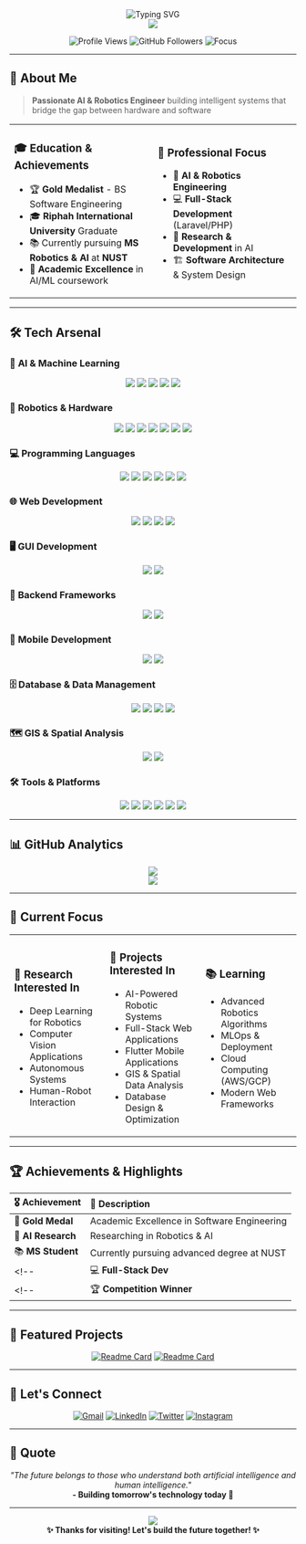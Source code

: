 <div align="center">
  <img src="https://readme-typing-svg.herokuapp.com?font=Fira+Code&size=35&duration=3000&pause=1000&color=00D9FF&center=true&vCenter=true&width=800&height=100&lines=Hi+%F0%9F%91%8B%2C+I'm+Jaysh+Khan;AI+%26+Robotics+Engineer+%F0%9F%A4%96;Gold+Medalist+%F0%9F%8F%85;Full-Stack+Developer;Building+the+Future+with+AI" alt="Typing SVG" />
</div>

<div align="center">
  <img src="https://capsule-render.vercel.app/api?type=waving&color=gradient&customColorList=0,2,2,5,30&height=120&section=header&text=&fontSize=0" />
</div>

<p align="center">
  <img src="https://komarev.com/ghpvc/?username=JayshKhan&color=blueviolet&style=for-the-badge&label=Profile+Views" alt="Profile Views" />
  <img src="https://img.shields.io/github/followers/JayshKhan?color=blue&style=for-the-badge&logo=github&label=Followers" alt="GitHub Followers" />
  <img src="https://img.shields.io/badge/Focus-AI%20%26%20Robotics-brightgreen?style=for-the-badge" alt="Focus" />
</p>

---

## 🚀 About Me

> **Passionate AI & Robotics Engineer** building intelligent systems that bridge the gap between hardware and software

<table align="center">
<tr>
<td width="50%">

### 🎓 **Education & Achievements**
- 🏆 **Gold Medalist** - BS Software Engineering
- 🎓 **Riphah International University** Graduate
- 📚 Currently pursuing **MS Robotics & AI** at **NUST**
- 🌟 **Academic Excellence** in AI/ML coursework

</td>
<td width="50%">

### 💼 **Professional Focus**
- 🤖 **AI & Robotics Engineering**
- 💻 **Full-Stack Development** (Laravel/PHP)
- 🔬 **Research & Development** in AI
- 🏗️ **Software Architecture** & System Design

</td>
</tr>
</table>

---

## 🛠️ **Tech Arsenal**

### 🤖 **AI & Machine Learning**
<p align="center">
  <img src="https://img.shields.io/badge/TensorFlow-FF6F00?style=for-the-badge&logo=tensorflow&logoColor=white" />
  <img src="https://img.shields.io/badge/PyTorch-EE4C2C?style=for-the-badge&logo=pytorch&logoColor=white" />
  <img src="https://img.shields.io/badge/OpenCV-27338e?style=for-the-badge&logo=OpenCV&logoColor=white" />
  <img src="https://img.shields.io/badge/scikit--learn-F7931E?style=for-the-badge&logo=scikit-learn&logoColor=white" />
  <img src="https://img.shields.io/badge/Keras-D00000?style=for-the-badge&logo=Keras&logoColor=white" />
</p>

### 🤖 **Robotics & Hardware**
<p align="center">
  <img src="https://img.shields.io/badge/ROS-22314E?style=for-the-badge&logo=ROS&logoColor=white" />
  <img src="https://img.shields.io/badge/ROS%202-22314E?style=for-the-badge&logo=ROS&logoColor=white" />
  <img src="https://img.shields.io/badge/Gazebo-FF6600?style=for-the-badge&logo=gazebo&logoColor=white" />
  <img src="https://img.shields.io/badge/RViz-22314E?style=for-the-badge&logo=ROS&logoColor=white" />
  <img src="https://img.shields.io/badge/Arduino-00979D?style=for-the-badge&logo=Arduino&logoColor=white" />
  <img src="https://img.shields.io/badge/Raspberry%20Pi-A22846?style=for-the-badge&logo=Raspberry%20Pi&logoColor=white" />
  <img src="https://img.shields.io/badge/NVIDIA-76B900?style=for-the-badge&logo=nvidia&logoColor=white" />
</p>

### 💻 **Programming Languages**
<p align="center">
  <img src="https://img.shields.io/badge/Python-3776AB?style=for-the-badge&logo=python&logoColor=white" />
  <img src="https://img.shields.io/badge/Java-ED8B00?style=for-the-badge&logo=openjdk&logoColor=white" />
  <img src="https://img.shields.io/badge/C++-00599C?style=for-the-badge&logo=c%2B%2B&logoColor=white" />
  <img src="https://img.shields.io/badge/PHP-777BB4?style=for-the-badge&logo=php&logoColor=white" />
  <img src="https://img.shields.io/badge/JavaScript-F7DF1E?style=for-the-badge&logo=javascript&logoColor=black" />
  <img src="https://img.shields.io/badge/C-00599C?style=for-the-badge&logo=c&logoColor=white" />
</p>

### 🌐 **Web Development**
<p align="center">
  <img src="https://img.shields.io/badge/Laravel-FF2D20?style=for-the-badge&logo=laravel&logoColor=white" />
  <img src="https://img.shields.io/badge/HTML5-E34F26?style=for-the-badge&logo=html5&logoColor=white" />
  <img src="https://img.shields.io/badge/CSS3-1572B6?style=for-the-badge&logo=css3&logoColor=white" />
  <img src="https://img.shields.io/badge/React-20232A?style=for-the-badge&logo=react&logoColor=61DAFB" />
</p>

### 🖥️ **GUI Development**
<p align="center">
  <img src="https://img.shields.io/badge/PyQt5-41CD52?style=for-the-badge&logo=qt&logoColor=white" />
  <img src="https://img.shields.io/badge/Python%20GUI-3776AB?style=for-the-badge&logo=python&logoColor=white" />
</p>

### 🔧 **Backend Frameworks**
<p align="center">
  <img src="https://img.shields.io/badge/Spring-6DB33F?style=for-the-badge&logo=spring&logoColor=white" />
  <img src="https://img.shields.io/badge/Laravel-FF2D20?style=for-the-badge&logo=laravel&logoColor=white" />
</p>

### 📱 **Mobile Development**
<p align="center">
  <img src="https://img.shields.io/badge/Flutter-02569B?style=for-the-badge&logo=flutter&logoColor=white" />
  <img src="https://img.shields.io/badge/Dart-0175C2?style=for-the-badge&logo=dart&logoColor=white" />
</p>

### 🗄️ **Database & Data Management**
<p align="center">
  <img src="https://img.shields.io/badge/PostgreSQL-316192?style=for-the-badge&logo=postgresql&logoColor=white" />
  <img src="https://img.shields.io/badge/MySQL-005C84?style=for-the-badge&logo=mysql&logoColor=white" />
  <img src="https://img.shields.io/badge/TimescaleDB-FDB515?style=for-the-badge&logo=timescale&logoColor=white" />
  <img src="https://img.shields.io/badge/Database%20Design-4285F4?style=for-the-badge&logo=googlecloud&logoColor=white" />
</p>

### 🗺️ **GIS & Spatial Analysis**
<p align="center">
  <img src="https://img.shields.io/badge/QGIS-589632?style=for-the-badge&logo=qgis&logoColor=white" />
  <img src="https://img.shields.io/badge/Geospatial%20Analysis-228B22?style=for-the-badge&logo=openstreetmap&logoColor=white" />
</p>

### 🛠️ **Tools & Platforms**
<p align="center">
  <img src="https://img.shields.io/badge/Docker-2496ED?style=for-the-badge&logo=docker&logoColor=white" />
  <img src="https://img.shields.io/badge/Git-F05032?style=for-the-badge&logo=git&logoColor=white" />
  <img src="https://img.shields.io/badge/Linux-FCC624?style=for-the-badge&logo=linux&logoColor=black" />
  <img src="https://img.shields.io/badge/Jupyter-F37626?style=for-the-badge&logo=jupyter&logoColor=white" />
  <img src="https://img.shields.io/badge/VS%20Code-007ACC?style=for-the-badge&logo=visual-studio-code&logoColor=white" />
  <img src="https://img.shields.io/badge/Rule%20Engines-FF6B35?style=for-the-badge&logo=apache&logoColor=white" />
</p>

---

## 📊 **GitHub Analytics**
<!-- 
<div align="center">
  <img height="180em" src="https://github-readme-stats.vercel.app/api?username=JayshKhan&show_icons=true&theme=tokyonight&include_all_commits=true&count_private=true"/>
  <img height="180em" src="https://github-readme-stats.vercel.app/api/top-langs/?username=JayshKhan&layout=compact&langs_count=8&theme=tokyonight"/>
</div> -->

<div align="center">
  <img src="https://github-readme-streak-stats.herokuapp.com/?user=JayshKhan&theme=tokyonight&hide_border=true" />
</div>

<div align="center">
  <img src="https://github-readme-activity-graph.vercel.app/graph?username=JayshKhan&theme=tokyo-night&hide_border=true&area=true" />
</div>

---

## 🎯 **Current Focus**

<table align="center">
<tr>
<td width="33%">

### 🔬 **Research Interested In**
- Deep Learning for Robotics
- Computer Vision Applications
- Autonomous Systems
- Human-Robot Interaction

</td>
<td width="33%">

### 🚀 **Projects Interested In**
- AI-Powered Robotic Systems
- Full-Stack Web Applications
- Flutter Mobile Applications
- GIS & Spatial Data Analysis
- Database Design & Optimization

</td>
<td width="33%">

### 📚 **Learning**
- Advanced Robotics Algorithms
- MLOps & Deployment
- Cloud Computing (AWS/GCP)
- Modern Web Frameworks

</td>
</tr>
</table>

---

## 🏆 **Achievements & Highlights**

<div align="center">

| 🎖️ Achievement | 📝 Description |
|:---|:---|
| 🥇 **Gold Medal** | Academic Excellence in Software Engineering |
| 🤖 **AI Research** | Researching in Robotics & AI |
| 📚 **MS Student** | Currently pursuing advanced degree at NUST |
<!-- | 💻 **Full-Stack Dev** | 5+ years experience in web development | -->
<!-- | 🏆 **Competition Winner** | Multiple hackathons and coding competitions | -->


</div>

---

## 🌟 **Featured Projects**

<div align="center">
  
[![Readme Card](https://github-readme-stats.vercel.app/api/pin/?username=JayshKhan&repo=5-1DOF_kinematics&theme=tokyonight)](https://github.com/JayshKhan/5-1DOF_kinematics)
[![Readme Card](https://github-readme-stats.vercel.app/api/pin/?username=JayshKhan&repo=SnakeAIGame_Multiplayer&theme=tokyonight)](https://github.com/JayshKhan/SnakeAIGame_Multiplayer)

</div>

---

## 🤝 **Let's Connect**

<div align="center">
  
[![Gmail](https://img.shields.io/badge/Gmail-D14836?style=for-the-badge&logo=gmail&logoColor=white)](mailto:jayshkhan10@gmail.com)
[![LinkedIn](https://img.shields.io/badge/LinkedIn-0077B5?style=for-the-badge&logo=linkedin&logoColor=white)](https://linkedin.com/in/jayshkhan)
[![Twitter](https://img.shields.io/badge/Twitter-1DA1F2?style=for-the-badge&logo=twitter&logoColor=white)](https://twitter.com/jayshkhan)
[![Instagram](https://img.shields.io/badge/Instagram-E4405F?style=for-the-badge&logo=instagram&logoColor=white)](https://instagram.com/jaysh_khan)

</div>

---

## 💭 **Quote**

<div align="center">
  <i>"The future belongs to those who understand both artificial intelligence and human intelligence."</i>
  <br>
  <b>- Building tomorrow's technology today 🚀</b>
</div>

---

<div align="center">
  <img src="https://capsule-render.vercel.app/api?type=waving&color=gradient&customColorList=0,2,2,5,30&height=120&section=footer&text=&fontSize=0" />
</div>

<div align="center">
  <b>✨ Thanks for visiting! Let's build the future together! ✨</b>
</div>
